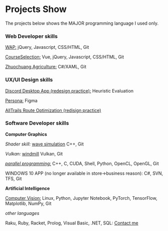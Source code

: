 # Projects Show

The projects below shows the MAJOR programming language I used only. 

### Web Developer skills

[WAP:](https://mo.sci99.com) jQuery, Javascript, CSS/HTML, Git

[CourseSelection:](https://github.com/osuyuanqi/CS565/blob/master/courseVueEdi.html) Vue, jQuery, Javascript, CSS/HTML, Git

[Zhuochuang Agriculture:](https://bit.ly/3osi9tc) C#/XAML, Git

### UX/UI Design skills

[Discord Desktop App (redesign practice):](https://github.com/osuyuanqi/CS565/blob/master/565HW2_HeuEval.pdf) Heuristic Evaluation

[Persona:](https://github.com/osuyuanqi/CS565/blob/master/Persona.pdf) Figma

[AllTrails Route Optimization (redisign practice)](https://github.com/osuyuanqi/CS565/blob/master/Project%207.%20FInal%20Report.pdf)

### Software Developer skills

**Computer Graphics**

*Shader skill:* [wave simulation](https://media.oregonstate.edu/media/t/1_691hlz8u) C++, Git

*Vulkan:* [windmill](https://media.oregonstate.edu/media/t/0_vfdrmvbe) Vulkan, Git

*[parallel programming:](https://github.com/osuyuanqi/CS575)* C++, C, CUDA, Shell, Python, OpenCL, OpenGL, Git

WINDOWS 10 APP (no longer available in store->business reason): C#, SVN, TFS, Git

**Artificial Intelligence**

[Computer Vision:](https://github.com/osuyuanqi/CS537) Linux, Python, Jupyter Notebook, PyTorch, TensorFlow, Matplotlib, NumPy, Git

*other languages*

Raku, Ruby, Racket, Prolog, Visual Basic, .NET, SQL: [Contact me](mailto:yuanqingxiao@gmail.com)
